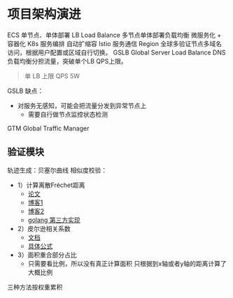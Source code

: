 # 项目架构演进

ECS 单节点、单体部署
LB Load Balance 多节点单体部署负载均衡
微服务化 + 容器化
K8s 服务编排 自动扩缩容
Istio 服务通信
Region 全球多验证节点多域名访问，根据用户配置或区域自行切换。
GSLB Global Server Load Balance DNS 负载均衡分担流量，突破单个LB QPS上限。

> 单 LB 上限 QPS 5W

GSLB 缺点：

* 对服务无感知，可能会把流量分发到异常节点上
  * 需要自行做节点监控状态检测

GTM Global Traffic Manager



## 验证模块

轨迹生成：贝塞尔曲线
相似度校验：

* 1）计算离散Fréchet距离
  * [论文](http://www.kr.tuwien.ac.at/staff/eiter/et-archive/cdtr9464.pdf)
  * [博客1](http://html.rhhz.net/WHDXXBXXKXB/html/2015-9-1225.htm)
  * [博客2](https://blog.csdn.net/YYZZHC999/article/details/105799826)
  * [golang 第三方实现]( https://github.com/artpar/frechet)
* 2）皮尔逊相关系数
  * [文档](https://www.jianshu.com/p/2b905cc44f25)
  * [具体公式](https://upload-images.jianshu.io/upload_images/2367137-85ed0f9874ef7a06.png)
* 3）面积重合部分占比
  * 只需要看比例，所以没有真正计算面积
    只根据到x轴或者y轴的距离计算了大概比例

三种方法按权重累积

